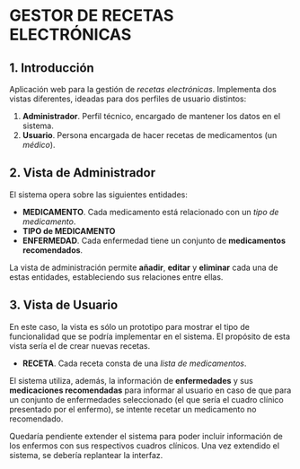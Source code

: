 # GESTOR DE RECETAS ELECTRÓNICAS

## 1. Introducción

Aplicación web para la gestión de *recetas electrónicas*. Implementa dos vistas diferentes, ideadas para dos perfiles de usuario distintos:

1. **Administrador**. Perfil técnico, encargado de mantener los datos en el sistema.
2. **Usuario**. Persona encargada de hacer recetas de medicamentos (un *médico*).


## 2. Vista de Administrador

El sistema opera sobre las siguientes entidades:

+ **MEDICAMENTO**. Cada medicamento está relacionado con un *tipo de medicamento*.
+ **TIPO de MEDICAMENTO**
+ **ENFERMEDAD**. Cada enfermedad tiene un conjunto de **medicamentos recomendados**.

La vista de administración permite **añadir**,  **editar** y **eliminar** cada una de estas entidades, estableciendo sus relaciones entre ellas.


## 3. Vista de Usuario

En este caso, la vista es sólo un prototipo para mostrar el tipo de funcionalidad que se podría implementar en el sistema. El propósito de esta vista sería el de crear nuevas recetas.

+ **RECETA**. Cada receta consta de una *lista de medicamentos*.

El sistema utiliza, además, la información de **enfermedades** y sus **medicaciones recomendadas** para informar al usuario en caso de que para un conjunto de enfermedades seleccionado (el que sería el cuadro clínico presentado por el enfermo), se intente recetar un medicamento no recomendado.

Quedaría pendiente extender el sistema para poder incluir información de los enfermos con sus respectivos cuadros clínicos. Una vez extendido el sistema, se debería replantear la interfaz.

